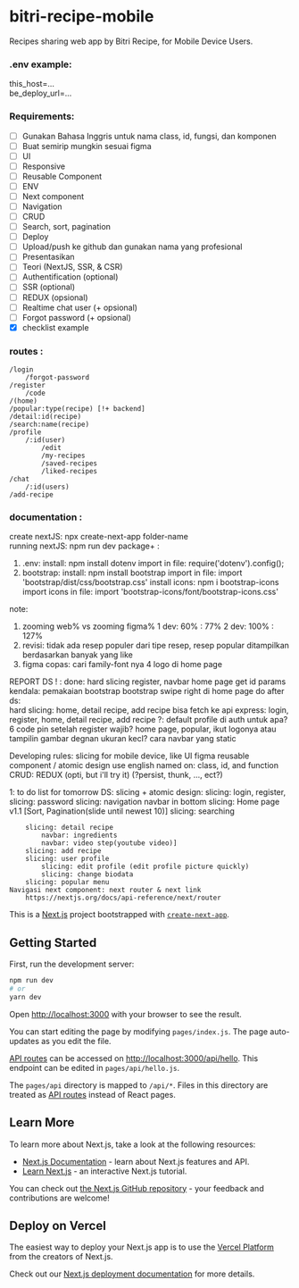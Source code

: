 # bitri-recipe-mobile
Recipes sharing web app by Bitri Recipe, for Mobile Device Users.

### .env example:  
this_host=...  
be_deploy_url=...  
      
### Requirements:  
- [ ] Gunakan Bahasa Inggris untuk nama class, id, fungsi, dan komponen
- [ ] Buat semirip mungkin sesuai figma
- [ ] UI
- [ ] Responsive
- [ ] Reusable Component
- [ ] ENV
- [ ] Next component
- [ ] Navigation
- [ ] CRUD
- [ ] Search, sort, pagination
- [ ] Deploy
- [ ] Upload/push ke github dan gunakan nama yang profesional
- [ ] Presentasikan
- [ ] Teori (NextJS, SSR, & CSR)
- [ ] Authentification (optional)
- [ ] SSR (optional)
- [ ] REDUX (opsional)
- [ ] Realtime chat user (+ opsional)
- [ ] Forgot password (+ opsional)
- [x] checklist example

### routes :
	/login
		/forgot-password
	/register
		/code
	/(home)
	/popular:type(recipe) [!+ backend]
	/detail:id(recipe)
	/search:name(recipe)
	/profile
		/:id(user)
			/edit
			/my-recipes
			/saved-recipes
			/liked-recipes
	/chat
		/:id(users)
	/add-recipe

### documentation :
create nextJS: npx create-next-app folder-name  
running nextJS: npm run dev
package+ :
1. .env: 
    install: npm install dotenv
    import in file: require('dotenv').config();
2. bootstrap:
    install: npm install bootstrap
    import in file: import 'bootstrap/dist/css/bootstrap.css'
    install icons: npm i bootstrap-icons
    import icons in file: import 'bootstrap-icons/font/bootstrap-icons.css'

note:
1. zooming web% vs zooming figma%
	1 dev: 60% : 77%
	2 dev: 100% : 127%
2. revisi: tidak ada resep populer dari tipe resep, resep popular ditampilkan berdasarkan banyak yang like
3. figma copas:
		cari family-font nya
		4 logo di home page


REPORT DS ! :
done: 
	hard slicing register, navbar home page
	get id params
kendala: 
	pemakaian bootstrap
	bootstrap swipe right di home page
do after ds:  
	hard slicing: home, detail recipe, add recipe 
	bisa fetch ke api express: login, register, home, detail recipe, add recipe
?:
	default profile di auth untuk apa?
	6 code pin setelah register wajib?
	home page, popular, ikut logonya atau tampilin gambar degnan ukuran kecl?
	cara navbar yang static
	
	
Developing rules:
	slicing for mobile device, like UI figma
	reusable component / atomic design
	use english named on: class, id, and function
	CRUD: REDUX (opti, but i'll try it) (?persist, thunk, ..., ect?)
	

1: to do list for tomorrow DS:
	slicing + atomic design: 
		slicing: login, register, 
		slicing: password
		slicing: navigation navbar in bottom
		slicing: Home page v1.1 [Sort, Pagination(slide until newest 10)]
		slicing: searching
		
		slicing: detail recipe
			navbar: ingredients
			navbar: video step(youtube video)]
		slicing: add recipe
		slicing: user profile
			slicing: edit profile (edit profile picture quickly)
			slicing: change biodata
		slicing: popular menu
	Navigasi next component: next router & next link
		https://nextjs.org/docs/api-reference/next/router
 




This is a [Next.js](https://nextjs.org/) project bootstrapped with [`create-next-app`](https://github.com/vercel/next.js/tree/canary/packages/create-next-app).

## Getting Started

First, run the development server:

```bash
npm run dev
# or
yarn dev
```

Open [http://localhost:3000](http://localhost:3000) with your browser to see the result.

You can start editing the page by modifying `pages/index.js`. The page auto-updates as you edit the file.

[API routes](https://nextjs.org/docs/api-routes/introduction) can be accessed on [http://localhost:3000/api/hello](http://localhost:3000/api/hello). This endpoint can be edited in `pages/api/hello.js`.

The `pages/api` directory is mapped to `/api/*`. Files in this directory are treated as [API routes](https://nextjs.org/docs/api-routes/introduction) instead of React pages.

## Learn More

To learn more about Next.js, take a look at the following resources:

- [Next.js Documentation](https://nextjs.org/docs) - learn about Next.js features and API.
- [Learn Next.js](https://nextjs.org/learn) - an interactive Next.js tutorial.

You can check out [the Next.js GitHub repository](https://github.com/vercel/next.js/) - your feedback and contributions are welcome!

## Deploy on Vercel

The easiest way to deploy your Next.js app is to use the [Vercel Platform](https://vercel.com/new?utm_medium=default-template&filter=next.js&utm_source=create-next-app&utm_campaign=create-next-app-readme) from the creators of Next.js.

Check out our [Next.js deployment documentation](https://nextjs.org/docs/deployment) for more details.

